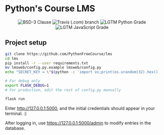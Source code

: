 # Python's Course LMS

<p align="center">
  <img title="BSD-3 Clause" src="https://img.shields.io/github/license/PythonFreeCourse/LMS.svg">
  <img title="Travis (.com) branch" src="https://img.shields.io/travis/com/PythonFreeCourse/LMS/master.svg">
  <img title="LGTM Python Grade" src="https://img.shields.io/lgtm/grade/python/github/PythonFreeCourse/LMS.svg">
  <img title="LGTM JavaScript Grade" src="https://img.shields.io/lgtm/grade/javascript/github/PythonFreeCourse/LMS.svg">
</p>

## Project setup
```bash
git clone https://github.com/PythonFreeCourse/lms
cd lms
pip install -r --user requirements.txt
mv lmsweb/config.py.example lmsweb/config.py
echo "SECRET_KEY = \"$(python -c 'import os;print(os.urandom(32).hex())')\"" >> lmsweb/config.py

# For debug only
export FLASK_DEBUG=1
# For production, edit the rest of config.py manually

flask run
```

Enter http://127.0.0.1:5000, and the initial credentials should appear in your terminal. :)

After logging in, use https://127.0.0.1:5000/admin to modify entries in the database.

